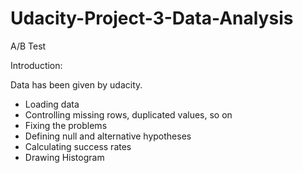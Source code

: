 # Udacity-Project-3-Data-Analysis
A/B Test

Introduction:

Data has been given by udacity.

* Loading data
* Controlling missing rows, duplicated values, so on
* Fixing the problems
* Defining null and alternative hypotheses
* Calculating success rates
* Drawing Histogram
